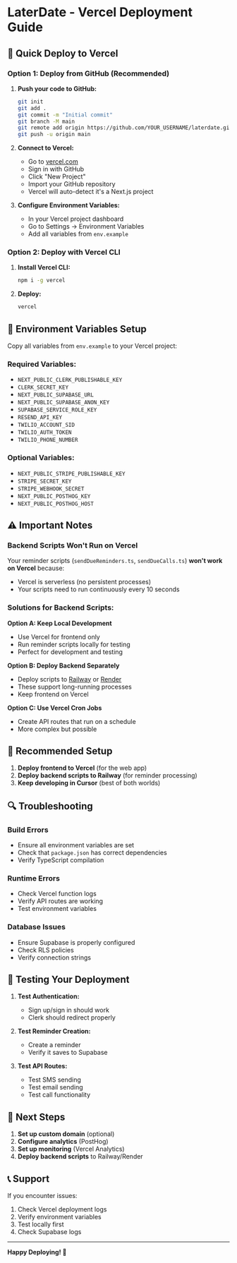 # LaterDate - Vercel Deployment Guide

## 🚀 Quick Deploy to Vercel

### Option 1: Deploy from GitHub (Recommended)

1. **Push your code to GitHub:**
   ```bash
   git init
   git add .
   git commit -m "Initial commit"
   git branch -M main
   git remote add origin https://github.com/YOUR_USERNAME/laterdate.git
   git push -u origin main
   ```

2. **Connect to Vercel:**
   - Go to [vercel.com](https://vercel.com)
   - Sign in with GitHub
   - Click "New Project"
   - Import your GitHub repository
   - Vercel will auto-detect it's a Next.js project

3. **Configure Environment Variables:**
   - In your Vercel project dashboard
   - Go to Settings → Environment Variables
   - Add all variables from `env.example`

### Option 2: Deploy with Vercel CLI

1. **Install Vercel CLI:**
   ```bash
   npm i -g vercel
   ```

2. **Deploy:**
   ```bash
   vercel
   ```

## 🔧 Environment Variables Setup

Copy all variables from `env.example` to your Vercel project:

### Required Variables:
- `NEXT_PUBLIC_CLERK_PUBLISHABLE_KEY`
- `CLERK_SECRET_KEY`
- `NEXT_PUBLIC_SUPABASE_URL`
- `NEXT_PUBLIC_SUPABASE_ANON_KEY`
- `SUPABASE_SERVICE_ROLE_KEY`
- `RESEND_API_KEY`
- `TWILIO_ACCOUNT_SID`
- `TWILIO_AUTH_TOKEN`
- `TWILIO_PHONE_NUMBER`

### Optional Variables:
- `NEXT_PUBLIC_STRIPE_PUBLISHABLE_KEY`
- `STRIPE_SECRET_KEY`
- `STRIPE_WEBHOOK_SECRET`
- `NEXT_PUBLIC_POSTHOG_KEY`
- `NEXT_PUBLIC_POSTHOG_HOST`

## ⚠️ Important Notes

### Backend Scripts Won't Run on Vercel
Your reminder scripts (`sendDueReminders.ts`, `sendDueCalls.ts`) **won't work on Vercel** because:
- Vercel is serverless (no persistent processes)
- Your scripts need to run continuously every 10 seconds

### Solutions for Backend Scripts:

**Option A: Keep Local Development**
- Use Vercel for frontend only
- Run reminder scripts locally for testing
- Perfect for development and testing

**Option B: Deploy Backend Separately**
- Deploy scripts to [Railway](https://railway.app) or [Render](https://render.com)
- These support long-running processes
- Keep frontend on Vercel

**Option C: Use Vercel Cron Jobs**
- Create API routes that run on a schedule
- More complex but possible

## 🎯 Recommended Setup

1. **Deploy frontend to Vercel** (for the web app)
2. **Deploy backend scripts to Railway** (for reminder processing)
3. **Keep developing in Cursor** (best of both worlds)

## 🔍 Troubleshooting

### Build Errors
- Ensure all environment variables are set
- Check that `package.json` has correct dependencies
- Verify TypeScript compilation

### Runtime Errors
- Check Vercel function logs
- Verify API routes are working
- Test environment variables

### Database Issues
- Ensure Supabase is properly configured
- Check RLS policies
- Verify connection strings

## 📱 Testing Your Deployment

1. **Test Authentication:**
   - Sign up/sign in should work
   - Clerk should redirect properly

2. **Test Reminder Creation:**
   - Create a reminder
   - Verify it saves to Supabase

3. **Test API Routes:**
   - Test SMS sending
   - Test email sending
   - Test call functionality

## 🚀 Next Steps

1. **Set up custom domain** (optional)
2. **Configure analytics** (PostHog)
3. **Set up monitoring** (Vercel Analytics)
4. **Deploy backend scripts** to Railway/Render

## 📞 Support

If you encounter issues:
1. Check Vercel deployment logs
2. Verify environment variables
3. Test locally first
4. Check Supabase logs

---

**Happy Deploying! 🎉** 